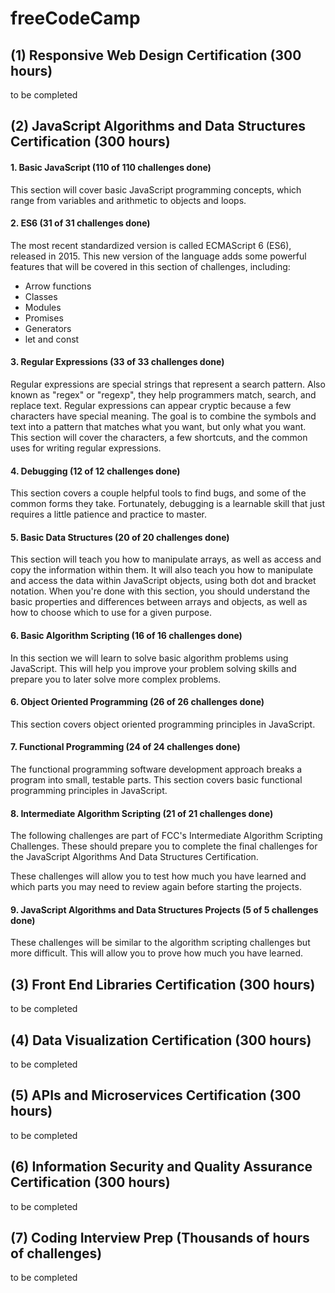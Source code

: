 # freeCodeCamp

## (1) Responsive Web Design Certification (300 hours)
to be completed

## (2) JavaScript Algorithms and Data Structures Certification (300 hours)

#### 1. Basic JavaScript (110 of 110 challenges done)
This section will cover basic JavaScript programming concepts, which range from variables and arithmetic to objects and loops. 
#### 2. ES6 (31 of 31 challenges done)
The most recent standardized version is called ECMAScript 6 (ES6), released in 2015. This new version of the language adds some powerful features that will be covered in this section of challenges, including:
 - Arrow functions
 - Classes
 - Modules
 - Promises
 - Generators
 - let and const
#### 3. Regular Expressions (33 of 33 challenges done)
Regular expressions are special strings that represent a search pattern. Also known as "regex" or "regexp", they help programmers match, search, and replace text. Regular expressions can appear cryptic because a few characters have special meaning. The goal is to combine the symbols and text into a pattern that matches what you want, but only what you want. This section will cover the characters, a few shortcuts, and the common uses for writing regular expressions.
#### 4. Debugging (12 of 12 challenges done)
This section covers a couple helpful tools to find bugs, and some of the common forms they take. Fortunately, debugging is a learnable skill that just requires a little patience and practice to master.
#### 5. Basic Data Structures (20 of 20 challenges done)
This section will teach you how to manipulate arrays, as well as access and copy the information within them. It will also teach you how to manipulate and access the data within JavaScript objects, using both dot and bracket notation. When you're done with this section, you should understand the basic properties and differences between arrays and objects, as well as how to choose which to use for a given purpose.
#### 6. Basic Algorithm Scripting (16 of 16 challenges done)
In this section we will learn to solve basic algorithm problems using JavaScript. This will help you improve your problem solving skills and prepare you to later solve more complex problems.
#### 6. Object Oriented Programming (26 of 26 challenges done)
This section covers object oriented programming principles in JavaScript.
#### 7. Functional Programming (24 of 24 challenges done)
The functional programming software development approach breaks a program into small, testable parts. This section covers basic functional programming principles in JavaScript.
#### 8. Intermediate Algorithm Scripting (21 of 21 challenges done)
The following challenges are part of FCC's Intermediate Algorithm Scripting Challenges. These should prepare you to complete the final challenges for the JavaScript Algorithms And Data Structures Certification.

These challenges will allow you to test how much you have learned and which parts you may need to review again before starting the projects.
#### 9. JavaScript Algorithms and Data Structures Projects (5 of 5 challenges done)
These challenges will be similar to the algorithm scripting challenges but more difficult. This will allow you to prove how much you have learned.

## (3) Front End Libraries Certification (300 hours)
to be completed

## (4) Data Visualization Certification (300 hours)
to be completed

## (5) APIs and Microservices Certification (300 hours)
to be completed

## (6) Information Security and Quality Assurance Certification (300 hours)
to be completed

## (7) Coding Interview Prep (Thousands of hours of challenges)
to be completed